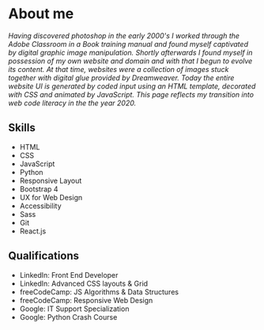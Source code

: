 # About me

*Having discovered photoshop in the early 2000's I worked through the Adobe Classroom in a Book training manual and found myself captivated by digital graphic image manipulation. Shortly afterwards I found myself in possession of my own website and domain and with that I begun to evolve its content. At that time, websites were a collection of images stuck together with digital glue provided by Dreamweaver. Today the entire website UI is generated by coded input using an HTML template, decorated with CSS and animated by JavaScript. This page reflects my transition into web code literacy in the the year 2020.*

## Skills
- HTML
- CSS
- JavaScript
- Python
- Responsive Layout
- Bootstrap 4
- UX for Web Design
- Accessibility
- Sass
- Git
- React.js

## Qualifications
 - LinkedIn: Front End Developer
 - LinkedIn: Advanced CSS layouts & Grid
 - freeCodeCamp: JS Algorithms & Data Structures
 - freeCodeCamp: Responsive Web Design
 - Google: IT Support Specialization
 - Google: Python Crash Course

